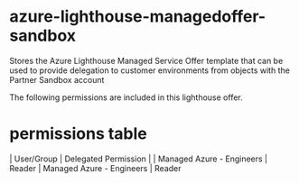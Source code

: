 # azure-lighthouse-managedoffer-sandbox
Stores the Azure Lighthouse Managed Service Offer template that can be used to provide delegation to customer environments from objects with the Partner Sandbox account

The following permissions are included in this lighthouse offer.

# permissions table
| User/Group | Delegated Permission |
| Managed Azure - Engineers | Reader
| Managed Azure - Engineers | Reader
